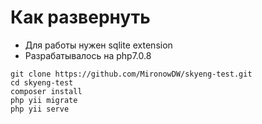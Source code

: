 Как развернуть
========
- Для работы нужен sqlite extension
- Разрабатывалось на php7.0.8

```shell
git clone https://github.com/MironowDW/skyeng-test.git 
cd skyeng-test
composer install
php yii migrate
php yii serve
```
